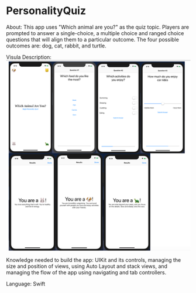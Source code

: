 # PersonalityQuiz
About: This app uses "Which animal are you?" as the quiz topic. Players are prompted to answer a single-choice, 
a multiple choice and ranged choice questions that will align them to a particular outcome. The four possible outcomes are:
dog, cat, rabbit, and turtle.

Visula Description:
![myimage-alt-tag](https://github.com/ShaliseA/PersonalityQuiz/blob/master/allPossibleScreens.png)

Knowledge needed to build the app: UIKit and its controls, managing the size and position of views, using Auto Layout and
stack views, and managing the flow of the app using navigating and tab controllers. 

Language: Swift
